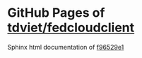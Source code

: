 GitHub Pages of [tdviet/fedcloudclient](https://github.com/tdviet/fedcloudclient.git)
===
Sphinx html documentation of [f96529e1](https://github.com/tdviet/fedcloudclient/tree/f96529e19ddc500da9463d740dfa8ea105655af8)

